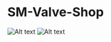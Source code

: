 # SM-Valve-Shop
![Alt text](https://raw.githubusercontent.com/thboss/SM-Valve-Shop/master/screenshots/2.png)
![Alt text](https://raw.githubusercontent.com/thboss/SM-Valve-Shop/master/screenshots/1.png)
